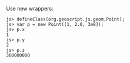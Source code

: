 Use new wrappers:

    js> defineClass(org.geoscript.js.geom.Point);
    js> var p = new Point([1, 2.0, 3e8]);
    js> p.x
    1
    js> p.y
    2
    js> p.z
    300000000
